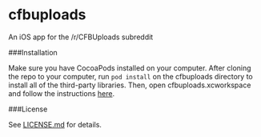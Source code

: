# cfbuploads
An iOS app for the /r/CFBUploads subreddit

###Installation

Make sure you have CocoaPods installed on your computer. After cloning the repo to your computer, run `pod install` on the cfbuploads directory to install all of the third-party libraries. Then, open cfbuploads.xcworkspace and follow the instructions [here](http://www.idownloadblog.com/2015/10/12/how-to-sideload-apps-on-iphone-ipad-ios-9/).

###License

See [LICENSE.md](https://github.com/akeaswaran/cfbuploads/blob/master/LICENSE.md) for details. 
